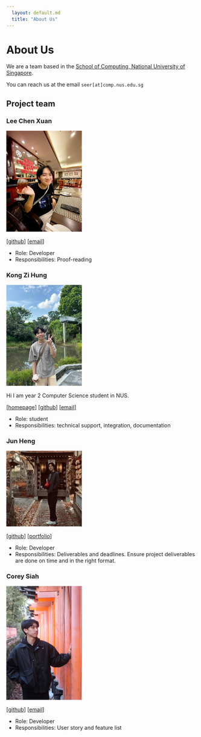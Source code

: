 ```yaml
---
  layout: default.md
  title: "About Us"
---
```


# About Us

We are a team based in the [School of Computing, National University of Singapore](http://www.comp.nus.edu.sg).

You can reach us at the email `seer[at]comp.nus.edu.sg`

## Project team

### Lee Chen Xuan

<img src="images/cxl0l0.png" width="200px">

[[github](https://github.com/CXl0l0)]
[[email](mailto:leechenxuan234@gmail.com)]

- Role: Developer
- Responsibilities: Proof-reading

### Kong Zi Hung

<img src="images/zihung20.png" width="200px"> <br>

Hi I am year 2 Computer Science student in NUS.

[[homepage](https://www.linkedin.com/in/kong-zi-hung-a32ab8288/)]
[[github](https://github.com/zihung20)]
[[email](mailto:zihung20@gmail.com)]

* Role: student
* Responsibilities: technical support, integration, documentation

### Jun Heng

<img src="images/junixm.png" width="200px">

[[github](http://github.com/junixm)]
[[portfolio](https://sites.google.com/view/leejunheng)]

* Role: Developer
* Responsibilities: Deliverables and deadlines.
  Ensure project deliverables are done on time and in the right format.

### Corey Siah

<img src="images/coreysiah.png" width="200px">

[[github](http://github.com/coreysiah)]
[[email](mailto:e1427143@u.nus.edu)]

* Role: Developer
* Responsibilities: User story and feature list
